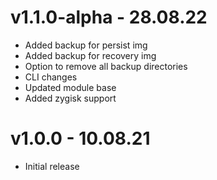 # v1.1.0-alpha - 28.08.22
* Added backup for persist img
* Added backup for recovery img
* Option to remove all backup directories
* CLI changes
* Updated module base
* Added zygisk support

# v1.0.0 - 10.08.21
* Initial release
